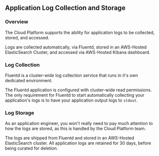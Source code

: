 ## Application Log Collection and Storage

### Overview
The Cloud Platform supports the ability for application logs to be collected, stored, and accessed.

Logs are collected automatically, via Fluentd, stored in an AWS-Hosted ElasticSearch Cluster, and accessed via AWS-Hosted Kibana dashboard.

### Log Collection

Fluentd is a cluster-wide log collection service that runs in it's own dedicated environment.

The Fluentd application is configured with cluster-wide read permissions. The only requirement for Fluentd to start automatically collecting your application's logs is to have your application output logs to `stdout`.

### Log Storage

As an application engineer, you won't really need to pay much attention to how the logs are stored, as this is handled by the Cloud Platform team.

The logs are shipped from Fluentd and stored in an AWS-Hosted ElasticSearch cluster. All application logs are retained for 30 days, before being curated for deletion.